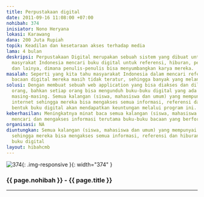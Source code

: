 ```yaml
---
title: Perpustakaan digital
date: 2011-09-16 11:08:00 +07:00
nohibah: 374
inisiator: Nono Heryana
lokasi: Karawang
dana: 200 Juta Rupiah
topik: Keadilan dan kesetaraan akses terhadap media
lama: 4 bulan
deskripsi: Perpustakaan Digital merupakan sebuah sistem yang dibuat untuk membantu
  masyrakat Indonesia mencari buku digital untuk referensi, hiburan, pembelajaran
  dan lainya, dimana penulis-penulis bisa menyumbangkan karya mereka.
masalah: Seperti yang kita tahu masyarakat Indonesia dalam mencari referensi dan buku
  bacaan digital mereka masih tidak teratur, sehingga banyak yang melanggar HAKI.
solusi: Dengan membuat sebuah web application yang bisa diakses dan dilihat oleh semua
  orang, bahkan setiap orang bisa mengunduh buku-buku digital yang ada ke komputernya
  masing-masing. Semua kalangan (siswa, mahasiswa dan umum) yang mempunyai jaringan
  internet sehingga mereka bisa mengakses semua informasi, referensi dan hiburan dalam
  bentuk buku digital akan mendapatkan keuntungan melalui program ini.
keberhasilan: Meningkatnya minat baca semua kalangan (siswa, mahasiswa dan umum) untuk
  mencari dan mengakses informasi terutama buku-buku bacaan yang berformat digital.
organisasi: NA
diuntungkan: Semua kalangan (siswa, mahasiswa dan umum) yang mempunyai jaringan internet
  sehingga mereka bisa mengakses semua informasi, referensi dan hiburan dalam bentuk
  buku digital
layout: hibahcmb
---
```


![374](/static/img/hibahcmb/374.png){: .img-responsive }{: width="374" }

### {{ page.nohibah }} - {{ page.title }}

---
